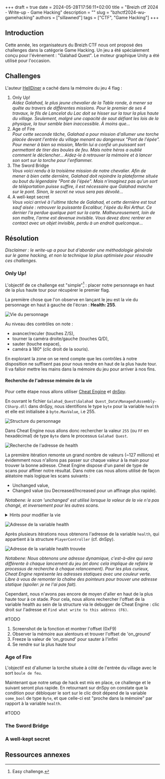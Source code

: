 +++ 
draft = true
date = 2024-05-28T17:56:11+02:00
title = "Breizh ctf 2024 - Write-up - Game Hacking"
description = ""
slug = "bzhctf2024-wu-gamehacking"
authors = ["sillawned"]
tags = ["CTF", "Game Hacking"]
+++

## Introduction

Cette année, les organisateurs du Breizh CTF nous ont proposé des challenges dans la catégorie Game Hacking. Un jeu a été spécialement conçu pour l'évènement : "Galahad Quest". Le moteur graphique Unity a été utilisé pour l'occasion.

## Challenges

L'auteur [HellDiner](https://github.com/h311d1n3r) a caché dans la mémoire du jeu 4 flag : 

1. Only Up!  
	_Aidez Galahad, le plus jeune chevalier de la Table ronde, à mener sa quête au travers de différentes missions. Pour le premier de ses 4 travaux, le fils de Lancelot du Lac doit se hisser sur la tour la plus haute du village. Seulement, malgré une capacité de saut défiant les lois de la physique, la tour semble bien inaccessible. À moins que..._
2. Age of Fire  
	_Pour cette seconde tâche, Galahad a pour mission d'allumer une torche placée devant l'entrée du village menant au dangereux "Pont de l'épée". Pour mener à bien sa mission, Merlin lui a confié un puissant sort permettant de tirer des boules de feu. Mais notre héros a oublié comment le déclencher... Aidez-le à retrouver la mémoire et à lancer son sort sur la torche pour l'enflammer._
3. The Sword Bridge  
	_Vous voici rendu à la troisième mission de notre chevalier. Afin de mener à bien cette dernière, Galahad doit rejoindre la plateforme située au bout du légendaire "Pont de l'épée". Mais n'imaginez pas qu'un sort de téléportation puisse suffire, il est nécessaire que Galahad marche sur le pont. Sinon, le secret ne vous sera pas dévoilé..._
4. A well-kept secret  
	_Vous voici arrivé à l'ultime tâche de Galahad, et cette dernière est tout sauf aisée : retrouver la puissante Excalibur, l'épée du Roi Arthur. Ce dernier l'a perdue quelque part sur la carte. Malheureusement, loin de son maître, l'arme est devenue invisible. Vous devez donc rentrer en contact avec un objet invisible, perdu à un endroit quelconque..._

## Résolution

_Disclaimer : le write-up a pour but d'aborder une méthodologie générale sur le game hacking, et non la technique la plus optimisée pour résoudre ces challenges._

### Only Up!

L'objectif de ce challenge est "simple"[^1] : placer notre personnage en haut de la plus haute tour pour récupérer le premier flag.

[^1]: Easy challenge.

La première chose que l'on observe en lançant le jeu est la vie du personnage en haut à gauche de l'écran : **Health: 255**.

![Vie du personnage](./2024-05-27_22-22-health.png)

Au niveau des contrôles on note :
- avancer/reculer (touches Z/S),
- tourner la caméra droite/gauche (touches Q/D),
- sauter (touche espace),
- caméra à 180° (clic droit de la souris).

En explorant la zone on se rend compte que les contrôles à notre disposition ne suffisent pas pour nous rendre en haut de la plus haute tour. Il va falloir mettre les mains dans la mémoire du jeu pour arriver à nos fins.

#### Recherche de l'adresse mémoire de la vie

Pour cette étape nous allons utiliser [Cheat Engine](https://github.com/cheat-engine/cheat-engine) et [dnSpy](https://github.com/dnSpy/dnSpy).

En ouvrant le fichier `Galahad_Quest\Galahad Quest_Data\Managed\Assembly-CSharp.dll` dans dnSpy, nous identifions le type `byte` pour la variable `health` et elle est initialisée à `byte.MaxValue`, i.e 255.

![Structure du personnage](./2024-05-27_23-11-player-structure.png)

Dans Cheat Engine nous allons donc rechercher la valeur `255` (ou `FF` en hexadécimal) de type `Byte` dans le processus `Galahad Quest`.

![Recherche de l'adresse de health](./2024-05-27_23-17-recherche-health.png)

La première itération remonte un grand nombre de valeurs (~127 millions) et évidemment nous n'allons pas passer sur chaque valeur à la main pour trouver la bonne adresse.
Cheat Engine dispose d'un panel de type de scans pour affiner notre résultat. Dans notre cas nous allons utilisé de façon aléatoire mais logique les scans suivants :
- Unchanged value,
- Changed value (ou Decreased/Increased pour un affinage plus rapide).

_Notabene: le scan 'unchanged' est utilisé lorsque la valeur de la vie n'a pas changé, et inversement pour les autres scans._

<p>
<details><summary>Hints pour modifier la vie</summary>

La vie change sur l'épée (ne pas aller trop loin pour les premiers scans). ![Recherche d'une valeur inférieure à la recherche précédente](./2024-05-27_23-38-decreased-value.png)
</details>
</p>

![Adresse de la variable health](./2024-05-27_23-31-scan-type.png)

Après plusieurs itérations nous obtenons l'adresse de la variable `health`, qui appartient à la structure `PlayerController` (cf. dnSpy).

![Adresse de la variable health trouvée](./2024-05-27_23-41-health-found.png)

_Notabene: Nous obtenons une adresse dynamique, c'est-à-dire qui sera différente à chaque lancement du jeu (et donc cela implique de refaire le processus de recherche à chaque relancement). Pour les plus curieux, Cheat Engine représente les adresses statiques avec une couleur verte. Libre à vous de remonter la chaîne des pointeurs pour trouver une adresse statique (spoiler: je ne l'ai pas fait)._

Cependant, nous n'avons pas encore de moyen d'aller en haut de la plus haute tour à ce stade.
Pour cela, nous allons rechercher l'offset de la variable health au sein de la structure via le debugger de Cheat Engine : clic droit sur l'adresse et `Find what write to this address (F6)`.

#TODO
1. Screenshot de la fonction et montrer l'offset (0xF9)
2. Observer la mémoire aux alentours et trouver l'offset de 'on_ground'
3. Freeze la valeur de 'on_ground' pour sauter à l'infini
4. Se rendre sur la plus haute tour

### Age of Fire

L'objectif est d'allumer la torche située à côté de l'entrée du village avec le sort `boule de feu`.

Maintenant que notre setup de hack est mis en place, ce challenge et le suivant seront plus rapide. En retournant sur dnSpy on constate que la condition pour débloquer le sort sur le clic droit dépend de la variable `some_bool` de type `Byte`, et que celle-ci est "proche dans la mémoire" par rapport à la variable `health`.



#TODO


### The Sword Bridge

### A well-kept secret

## Ressources annexes
